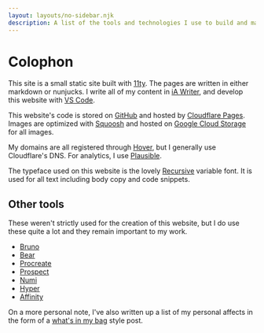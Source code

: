 ```yaml
---
layout: layouts/no-sidebar.njk
description: A list of the tools and technologies I use to build and maintain this site.
---
```


# Colophon

This site is a small static site built with [11ty](https://www.11ty.dev/). The pages are written in either markdown or nunjucks. I write all of my content in [iA Writer](https://ia.net/writer), and develop this website with [VS Code](https://code.visualstudio.com/).

This website's code is stored on [GitHub](https://github.com/MattMcAdams/mattmcadams.com) and hosted by [Cloudflare Pages](https://pages.cloudflare.com/). Images are optimized with [Squoosh](https://squoosh.app/) and hosted on [Google Cloud Storage](https://cloud.google.com/storage) for all images.

My domains are all registered through [Hover](https://www.hover.com/), but I generally use Cloudflare's DNS. For analytics, I use [Plausible](https://plausible.io/).

The typeface used on this website is the lovely [Recursive](https://www.recursive.design/) variable font. It is used for all text including body copy and code snippets.

## Other tools

These weren't strictly used for the creation of this website, but I do use these quite a lot and they remain important to my work.

- [Bruno](https://www.usebruno.com/)
- [Bear](https://bear.app/)
- [Procreate](https://procreate.com/)
- [Prospect](https://jaromvogel.com/prospectapp)
- [Numi](https://numi.app/)
- [Hyper](https://hyper.is/)
- [Affinity](https://affinity.serif.com/en-us/)

On a more personal note, I've also written up a list of my personal affects in the form of a [what's in my bag](/objects) style post.
